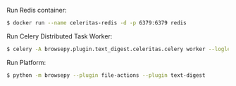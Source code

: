 Run Redis container:

```bash
$ docker run --name celeritas-redis -d -p 6379:6379 redis
```

Run Celery Distributed Task Worker:

```bash
$ celery -A browsepy.plugin.text_digest.celeritas.celery worker --loglevel=info &
```

Run Platform:

```bash
$ python -m browsepy --plugin file-actions --plugin text-digest
```
